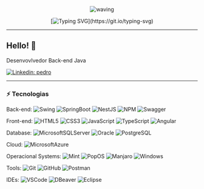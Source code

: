 <div align="center" > 

![waving](https://capsule-render.vercel.app/api?type=waving&height=90&color=gradient)
 
[![Typing SVG](https://readme-typing-svg.herokuapp.com?font=Mouse+Memoirs&size=65&pause=500&color=2f944a&vCenter=true&width=600&height=70&lines=BEM+VINDO(A)+VISITANTE!;MEU+NOME+É+PEDRO!;UM+DESENVOLVEDOR...;BACK-END!)](https://git.io/typing-svg)
</div>

<!-- [![MasterHead](./MIDIAS/MIDIA_1.gif)](https://github.com/VILHALVA?tab=repositories&q=+topic:CURSO) -->

____

## Hello! 👋

Desenvovlvedor Back-end Java

[![Linkedin: pedro](https://img.shields.io/badge/-Linkedin-blue?style=flat-square&logo=Linkedin&logoColor=white&link=https://www.linkedin.com/in/pedro-henrique-matos-b10712215/)](https://www.linkedin.com/in/pedro-henrique-matos-b10712215/)

____

### ⚡ Tecnologias

Back-end: 
![Swing](https://img.shields.io/badge/Java-gray?style=flat-square&logo=smashingmagazine&logoColor=white&label=Swing&labelColor=%231B6AC6)
![SpringBoot](https://img.shields.io/badge/Java-gray?style=flat-square&logo=spring%20boot&logoColor=white&label=Spring%20Boot&labelColor=%236DB33F)
![NestJS](https://img.shields.io/badge/NodeJS-gray?style=flat-square&logo=nestjs&logoColor=white&label=NestJS&labelColor=E0234E)
![NPM](https://img.shields.io/badge/NPM-%23CB3837?style=flat-square&logo=npm&logoColor=white)
![Swagger](https://img.shields.io/badge/Swagger-%2385EA2D?style=flat-square&logo=swagger&logoColor=black)
<!-- ![NPM](https://img.shields.io/badge/NodeJS-grey?style=flat-square&logo=npm&logoColor=white&label=npm&labelColor=%23CB3837) -->

Front-end:
![HTML5](https://img.shields.io/badge/-HTML5-E34F26?style=flat-square&logo=html5&logoColor=white)
![CSS3](https://img.shields.io/badge/-CSS3-1572B6?style=flat-square&logo=css3)
![JavaScript](https://img.shields.io/badge/Javascript-%23F7DF1E?style=flat-square&logo=javascript&logoColor=black)
![TypeScript](https://img.shields.io/badge/-TypeScript-007ACC?style=flat-square&logo=typescript&logoColor=white)
![Angular](https://img.shields.io/badge/-Angular-DD0031?style=flat-square&logo=angular)

Database:
![MicrosoftSQLServer](https://img.shields.io/badge/SQL-gray?style=flat-square&logo=microsoftsqlserver&logoColor=white&label=SQLServer&labelColor=%23CC2927)
![Oracle](https://img.shields.io/badge/SQL-gray?style=flat-square&logo=oracle&logoColor=white&label=Oracle&labelColor=%23F80000)
![PostgreSQL](https://img.shields.io/badge/SQL-gray?style=flat-square&logo=postgresql&logoColor=white&label=PostgreSQL&labelColor=%234169E1)

Cloud:
![MicrosoftAzure](https://img.shields.io/badge/Microsoft%20Azure-0089D6?style=flat-square&logo=microsoft-azure&logoColor=white)

Operacional Systems:
![Mint](https://img.shields.io/badge/Linux-gray?style=flat-square&logo=linuxmint&logoColor=white&label=Mint&labelColor=%2387CF3E)
![PopOS](https://img.shields.io/badge/Linux-gray?style=flat-square&logo=popos&logoColor=white&label=PopOS!&labelColor=%2348B9C7)
![Manjaro](https://img.shields.io/badge/Linux-gray?style=flat-square&logo=manjaro&logoColor=white&label=Manjaro&labelColor=%2335BF5C)
![Windows](https://img.shields.io/badge/Windows-gray?style=flat-square&logo=windowsxp&logoColor=white&label=Windows%2010&labelColor=%230078D4)

Tools:
![Git](https://img.shields.io/badge/-Git-black?style=flat-square&logo=git)
![GitHub](https://img.shields.io/badge/-GitHub-181717?style=flat-square&logo=github)
![Postman](https://img.shields.io/badge/Postman-%23FF6C37?style=flat-square&logo=postman&logoColor=black)
<!-- ![Docker](https://img.shields.io/badge/-Docker-2496ED?style=flat-square&logo=docker&logoColor=white) -->

IDEs:
![VSCode](https://img.shields.io/badge/-VSCode-007ACC?style=flat-square&logo=visual-studio-code&logoColor=white)
![DBeaver](https://img.shields.io/badge/DBeaver-%23382923?style=flat-square&logo=sqlite&logoColor=white)
![Eclipse](https://img.shields.io/badge/-Eclipse-2C2255?style=flat-square&logo=eclipse&logoColor=white)
<!-- ![IntelliJ](https://img.shields.io/badge/-IntelliJ%20IDEA-black?style=flat-square&logo=intellij-idea&logoColor=white) -->
